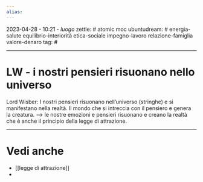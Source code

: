 ```yaml
---
alias: 
---
```

2023-04-28 - 10:21 - *luogo*
zettle: # atomic moc
ubuntudream: # energia-salute equilibrio-interiorità etica-sociale impegno-lavoro relazione-famiglia valore-denaro 
tag: #

---
# LW - i nostri pensieri risuonano nello universo


Lord Wisber: I nostri pensieri risuonano nell’universo (stringhe) e si manifestano nella realtà.
Il mondo che si intreccia con il pensiero e genera la creatura. —> le nostre emozioni e pensieri risuonano e creano la realtà che è anche il principio della legge di attrazione.


---
# Vedi anche
- [[legge di attrazione]]
- 